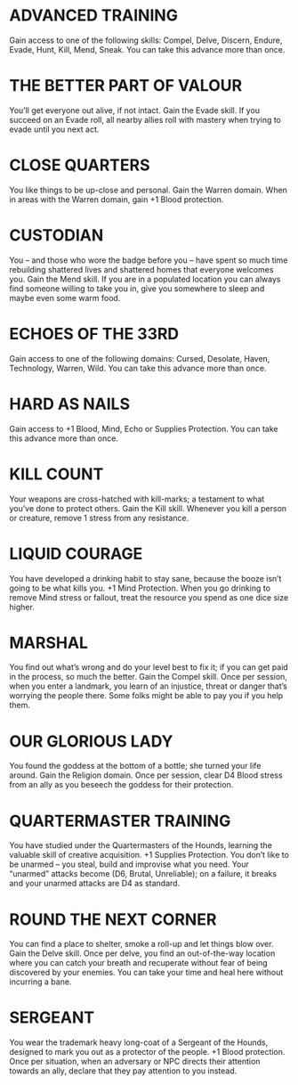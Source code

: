 # ADVANCED TRAINING
Gain access to one of the following skills: Compel, Delve, Discern, Endure, Evade, Hunt, Kill, Mend, Sneak. You can take this advance more than once.

# THE BETTER PART OF VALOUR
You’ll get everyone out alive, if not intact. Gain the Evade skill. If you succeed on an Evade roll, all nearby allies roll with mastery when trying to evade until you next act.

# CLOSE QUARTERS
You like things to be up-close and personal. Gain the Warren domain. When in areas with the Warren domain, gain +1 Blood protection.

# CUSTODIAN
You – and those who wore the badge before you – have spent so much time rebuilding shattered lives and shattered homes that everyone welcomes you. 
Gain the Mend skill. If you are in a populated location you can always find someone willing to take you in, give you somewhere to sleep and maybe even some warm food.

# ECHOES OF THE 33RD
Gain access to one of the following domains: Cursed, Desolate, Haven, Technology, Warren, Wild. You can take this advance more than once.

# HARD AS NAILS
Gain access to +1 Blood, Mind, Echo or Supplies Protection. You can take this advance more than once.

# KILL COUNT
Your weapons are cross-hatched with kill-marks; a testament to what you’ve done to protect others. Gain the Kill skill. Whenever you kill a person or creature, remove 1 stress from any resistance.

# LIQUID COURAGE
You have developed a drinking habit to stay sane, because the booze isn’t going to be what kills you.
+1 Mind Protection. When you go drinking to remove Mind stress or fallout, treat the resource you spend as one dice size higher.

# MARSHAL
You find out what’s wrong and do your level best to fix it; if you can get paid in the process, so much the better. Gain the Compel skill. Once per session, when you enter a landmark, you learn of an injustice, threat or danger that’s worrying the people there. Some folks might be able to pay you if you help them.

# OUR GLORIOUS LADY
You found the goddess at the bottom of a bottle; she turned your life around. Gain the Religion domain. Once per session, clear D4 Blood stress from an ally as you beseech the goddess for their protection.

# QUARTERMASTER TRAINING
You have studied under the Quartermasters of the Hounds, learning the valuable skill of creative acquisition.
+1 Supplies Protection. You don’t like to be unarmed – you steal, build and improvise what you need. Your “unarmed” attacks become (D6, Brutal, Unreliable); on a failure, it breaks and your unarmed attacks are D4 as standard.

# ROUND THE NEXT CORNER
You can find a place to shelter, smoke a roll-up and let things blow over. Gain the Delve skill. Once per delve, you find an out-of-the-way location where you can catch your breath and recuperate without fear of being discovered by your enemies. You can take your time and heal here without incurring a bane.

# SERGEANT
You wear the trademark heavy long-coat of a Sergeant of the Hounds, designed to mark you out as a protector of the people. +1 Blood  protection. Once per situation, when an adversary or NPC directs their attention towards an ally, declare that they pay attention to you instead.